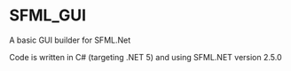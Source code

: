 # SFML_GUI
A basic GUI builder for SFML.Net

Code is written in C# (targeting .NET 5) and using SFML.NET version 2.5.0

